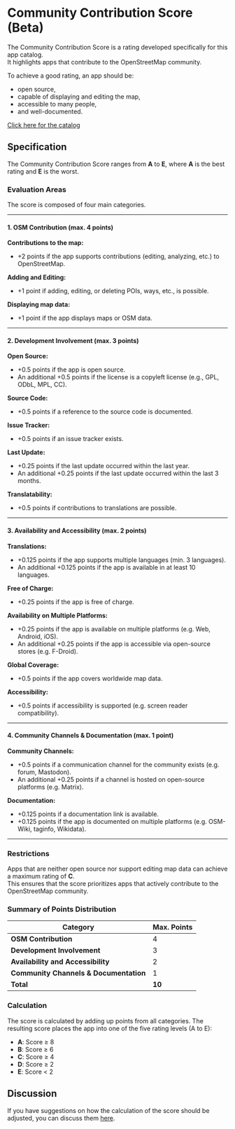 # Community Contribution Score (Beta)

The Community Contribution Score is a rating developed specifically for this app catalog.  
It highlights apps that contribute to the OpenStreetMap community.

To achieve a good rating, an app should be:

- open source,
- capable of displaying and editing the map,
- accessible to many people,
- and well-documented.

[Click here for the catalog](https://osm-apps.zottelig.ch)

## Specification

The Community Contribution Score ranges from **A** to **E**, where **A** is the best rating and **E** is the worst.

### Evaluation Areas

The score is composed of four main categories.

---

#### 1. OSM Contribution (max. 4 points)

**Contributions to the map:**

- +2 points if the app supports contributions (editing, analyzing, etc.) to OpenStreetMap.

**Adding and Editing:**

- +1 point if adding, editing, or deleting POIs, ways, etc., is possible.

**Displaying map data:**

- +1 point if the app displays maps or OSM data.

---

#### 2. Development Involvement (max. 3 points)

**Open Source:**

- +0.5 points if the app is open source.
- An additional +0.5 points if the license is a copyleft license (e.g., GPL, ODbL, MPL, CC).

**Source Code:**

- +0.5 points if a reference to the source code is documented.

**Issue Tracker:**

- +0.5 points if an issue tracker exists.

**Last Update:**

- +0.25 points if the last update occurred within the last year.
- An additional +0.25 points if the last update occurred within the last 3 months.

**Translatability:**

- +0.5 points if contributions to translations are possible.

---

#### 3. Availability and Accessibility (max. 2 points)

**Translations:**

- +0.125 points if the app supports multiple languages (min. 3 languages).
- An additional +0.125 points if the app is available in at least 10 languages.

**Free of Charge:**

- +0.25 points if the app is free of charge.

**Availability on Multiple Platforms:**

- +0.25 points if the app is available on multiple platforms (e.g. Web, Android, iOS).
- An additional +0.25 points if the app is accessible via open-source stores (e.g. F-Droid).

**Global Coverage:**

- +0.5 points if the app covers worldwide map data.

**Accessibility:**

- +0.5 points if accessibility is supported (e.g. screen reader compatibility).

---

#### 4. Community Channels & Documentation (max. 1 point)

**Community Channels:**

- +0.5 points if a communication channel for the community exists (e.g. forum, Mastodon).
- An additional +0.25 points if a channel is hosted on open-source platforms (e.g. Matrix).

**Documentation:**

- +0.125 points if a documentation link is available.
- +0.125 points if the app is documented on multiple platforms (e.g. OSM-Wiki, taginfo, Wikidata).

---

### Restrictions

Apps that are neither open source nor support editing map data can achieve a maximum rating of **C**.  
This ensures that the score prioritizes apps that actively contribute to the OpenStreetMap community.

### Summary of Points Distribution

| Category                               | Max. Points |
| -------------------------------------- | ----------- |
| **OSM Contribution**                   | 4           |
| **Development Involvement**            | 3           |
| **Availability and Accessibility**     | 2           |
| **Community Channels & Documentation** | 1           |
| **Total**                              | **10**          |

### Calculation

The score is calculated by adding up points from all categories. The resulting score places the app into one of the five rating levels (A to E):

- **A**: Score ≥ 8
- **B**: Score ≥ 6
- **C**: Score ≥ 4
- **D**: Score ≥ 2
- **E**: Score < 2

## Discussion

If you have suggestions on how the calculation of the score should be adjusted, you can discuss them [here](https://github.com/ToastHawaii/osm-apps-catalog/discussions/123).
